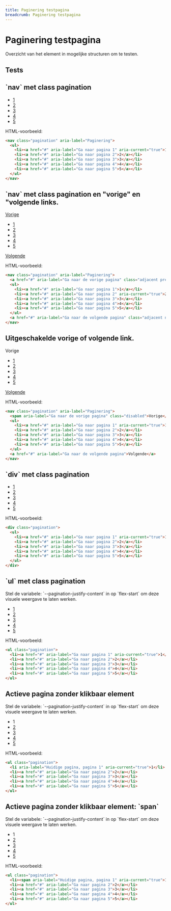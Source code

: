 ```yaml
---
title: Paginering testpagina
breadcrumb: Paginering testpagina
---
```


<h1 id="introduction">Paginering testpagina</h1>

Overzicht van het element in mogelijke structuren om te testen.

<h2 id="tests">Tests</h2>

<h2>`nav` met class pagination</h2>

<nav class="pagination" aria-label="Paginering" id="nav">
  <ul>
    <li><a href="#nav" aria-label="Ga naar pagina 1" aria-current="true">1</a></li>
    <li><a href="#nav" aria-label="Ga naar pagina 2">2</a></li>
    <li><a href="#nav" aria-label="Ga naar pagina 3">3</a></li>
    <li><a href="#nav" aria-label="Ga naar pagina 4">4</a></li>
    <li><a href="#nav" aria-label="Ga naar pagina 5">5</a></li>
  </ul>
</nav>

<p>HTML-voorbeeld:</p>

```html
<nav class="pagination" aria-label="Paginering">
  <ul>
    <li><a href="#" aria-label="Ga naar pagina 1" aria-current="true">1</a></li>
    <li><a href="#" aria-label="Ga naar pagina 2">2</a></li>
    <li><a href="#" aria-label="Ga naar pagina 3">3</a></li>
    <li><a href="#" aria-label="Ga naar pagina 4">4</a></li>
    <li><a href="#" aria-label="Ga naar pagina 5">5</a></li>
  </ul>
</nav>
```

<h2>`nav` met class pagination en "vorige" en "volgende links.</h2>

<nav class="pagination" aria-label="Paginering" id="next-prev">
  <a href="#next-prev" aria-label="Ga naar de vorige pagina" class="adjacent previous"
    >Vorige</a
  >
  <ul>
    <li><a href="#next-prev" aria-label="Ga naar pagina 1">1</a></li>
    <li><a href="#next-prev" aria-label="Ga naar pagina 2" aria-current="true">2</a></li>
    <li><a href="#next-prev" aria-label="Ga naar pagina 3">3</a></li>
    <li><a href="#next-prev" aria-label="Ga naar pagina 4">4</a></li>
    <li><a href="#next-prev" aria-label="Ga naar pagina 5">5</a></li>
  </ul>
  <a href="#next-prev" aria-label="Ga naar de volgende pagina" class="adjacent next"
    >Volgende</a
  >
</nav>

<p>HTML-voorbeeld:</p>

```html
<nav class="pagination" aria-label="Paginering">
  <a href="#" aria-label="Ga naar de vorige pagina" class="adjacent previous">Vorige</a>
  <ul>
    <li><a href="#" aria-label="Ga naar pagina 1">1</a></li>
    <li><a href="#" aria-label="Ga naar pagina 2" aria-current="true">2</a></li>
    <li><a href="#" aria-label="Ga naar pagina 3">3</a></li>
    <li><a href="#" aria-label="Ga naar pagina 4">4</a></li>
    <li><a href="#" aria-label="Ga naar pagina 5">5</a></li>
  </ul>
  <a href="#" aria-label="Ga naar de volgende pagina" class="adjacent next">Volgende</a>
</nav>
```

<h2>Uitgeschakelde vorige of volgende link.</h2>

<nav class="pagination" aria-label="Paginering" id="disabled-next-or-prev">
  <span aria-label="Ga naar de vorige pagina" class="adjacent previous disabled"
    >Vorige</span
  >
  <ul>
    <li>
      <a href="#disabled-next-or-prev" aria-label="Ga naar pagina 1" aria-current="true"
        >1</a
      >
    </li>
    <li><a href="#disabled-next-or-prev" aria-label="Ga naar pagina 2">2</a></li>
    <li><a href="#disabled-next-or-prev" aria-label="Ga naar pagina 3">3</a></li>
    <li><a href="#disabled-next-or-prev" aria-label="Ga naar pagina 4">4</a></li>
    <li><a href="#disabled-next-or-prev" aria-label="Ga naar pagina 5">5</a></li>
  </ul>
  <a
    href="#disabled-next-or-prev"
    aria-label="Ga naar de volgende pagina"
    class="adjacent next">Volgende</a
  >
</nav>

<p>HTML-voorbeeld:</p>

```html
<nav class="pagination" aria-label="Paginering">
  <span aria-label="Ga naar de vorige pagina" class="disabled">Vorige</span>
  <ul>
    <li><a href="#" aria-label="Ga naar pagina 1" aria-current="true">1</a></li>
    <li><a href="#" aria-label="Ga naar pagina 2">2</a></li>
    <li><a href="#" aria-label="Ga naar pagina 3">3</a></li>
    <li><a href="#" aria-label="Ga naar pagina 4">4</a></li>
    <li><a href="#" aria-label="Ga naar pagina 5">5</a></li>
  </ul>
  <a href="#" aria-label="Ga naar de volgende pagina">Volgende</a>
</nav>
```

<h2>`div` met class pagination</h2>

<div class="pagination" id="div">
  <ul>
    <li><a href="#div" aria-label="Ga naar pagina 1" aria-current="true">1</a></li>
    <li><a href="#div" aria-label="Ga naar pagina 2">2</a></li>
    <li><a href="#div" aria-label="Ga naar pagina 3">3</a></li>
    <li><a href="#div" aria-label="Ga naar pagina 4">4</a></li>
    <li><a href="#div" aria-label="Ga naar pagina 5">5</a></li>
  </ul>
</div>

<p>HTML-voorbeeld:</p>

```html
<div class="pagination">
  <ul>
    <li><a href="#" aria-label="Ga naar pagina 1" aria-current="true">1</a></li>
    <li><a href="#" aria-label="Ga naar pagina 2">2</a></li>
    <li><a href="#" aria-label="Ga naar pagina 3">3</a></li>
    <li><a href="#" aria-label="Ga naar pagina 4">4</a></li>
    <li><a href="#" aria-label="Ga naar pagina 5">5</a></li>
  </ul>
</div>
```

<h2>`ul` met class pagination</h2>

<p>
  Stel de variabele: `--pagination-justify-content` in op `flex-start`
  om deze visuele weergave te laten werken.
</p>

<ul class="pagination" id="ul">
  <li><a href="#ul" aria-label="Ga naar pagina 1" aria-current="true">1</a></li>
  <li><a href="#ul" aria-label="Ga naar pagina 2">2</a></li>
  <li><a href="#ul" aria-label="Ga naar pagina 3">3</a></li>
  <li><a href="#ul" aria-label="Ga naar pagina 4">4</a></li>
  <li><a href="#ul" aria-label="Ga naar pagina 5">5</a></li>
</ul>

<p>HTML-voorbeeld:</p>

```html
<ul class="pagination">
  <li><a href="#" aria-label="Ga naar pagina 1" aria-current="true">1</a></li>
  <li><a href="#" aria-label="Ga naar pagina 2">2</a></li>
  <li><a href="#" aria-label="Ga naar pagina 3">3</a></li>
  <li><a href="#" aria-label="Ga naar pagina 4">4</a></li>
  <li><a href="#" aria-label="Ga naar pagina 5">5</a></li>
</ul>
```

<h2>Actieve pagina zonder klikbaar element</h2>

<p>
  Stel de variabele: `--pagination-justify-content` in op `flex-start`
  om deze visuele weergave te laten werken.
</p>

<ul class="pagination" id="current-not-interactive">
  <li aria-label="Huidige pagina, pagina 1" aria-current="true">1</li>
  <li><a href="#current-not-interactive" aria-label="Ga naar pagina 2">2</a></li>
  <li><a href="#current-not-interactive" aria-label="Ga naar pagina 3">3</a></li>
  <li><a href="#current-not-interactive" aria-label="Ga naar pagina 4">4</a></li>
  <li><a href="#current-not-interactive" aria-label="Ga naar pagina 5">5</a></li>
</ul>

<p>HTML-voorbeeld:</p>

```html
<ul class="pagination">
  <li aria-label="Huidige pagina, pagina 1" aria-current="true">1</li>
  <li><a href="#" aria-label="Ga naar pagina 2">2</a></li>
  <li><a href="#" aria-label="Ga naar pagina 3">3</a></li>
  <li><a href="#" aria-label="Ga naar pagina 4">4</a></li>
  <li><a href="#" aria-label="Ga naar pagina 5">5</a></li>
</ul>
```

<h2>Actieve pagina zonder klikbaar element: `span`</h2>

<p>
  Stel de variabele: `--pagination-justify-content` in op `flex-start`
  om deze visuele weergave te laten werken.
</p>

<ul class="pagination" id="current-span">
  <li><span aria-label="Huidige pagina, pagina 1" aria-current="true">1</span></li>
  <li><a href="#current-span" aria-label="Ga naar pagina 2">2</a></li>
  <li><a href="#current-span" aria-label="Ga naar pagina 3">3</a></li>
  <li><a href="#current-span" aria-label="Ga naar pagina 4">4</a></li>
  <li><a href="#current-span" aria-label="Ga naar pagina 5">5</a></li>
</ul>

<p>HTML-voorbeeld:</p>

```html
<ul class="pagination">
  <li><span aria-label="Huidige pagina, pagina 1" aria-current="true">1</span></li>
  <li><a href="#" aria-label="Ga naar pagina 2">2</a></li>
  <li><a href="#" aria-label="Ga naar pagina 3">3</a></li>
  <li><a href="#" aria-label="Ga naar pagina 4">4</a></li>
  <li><a href="#" aria-label="Ga naar pagina 5">5</a></li>
</ul>
```
